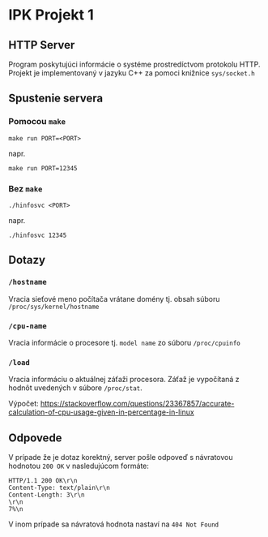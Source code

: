 # IPK Projekt 1

## HTTP Server

Program poskytujúci informácie o systéme prostredíctvom protokolu HTTP. Projekt je implementovaný v jazyku C++ za pomoci knižnice `sys/socket.h`

## Spustenie servera

### Pomocou `make`

`make run PORT=<PORT>`

napr.

`make run PORT=12345`

### Bez `make`

`./hinfosvc <PORT>`

napr.

`./hinfosvc 12345`

## Dotazy

### `/hostname`

Vracia sieťové meno počítača vrátane domény tj. obsah súboru `/proc/sys/kernel/hostname`

### `/cpu-name`

Vracia informácie o procesore tj. `model name` zo súboru `/proc/cpuinfo`

### `/load`

Vracia informáciu o aktuálnej záťaži procesora. Záťaž je vypočítaná z hodnôt uvedených v súbore `/proc/stat`.

Výpočet: https://stackoverflow.com/questions/23367857/accurate-calculation-of-cpu-usage-given-in-percentage-in-linux

## Odpovede

V prípade že je dotaz korektný, server pošle odpoveď s návratovou hodnotou `200 OK` v nasledujúcom formáte:

```
HTTP/1.1 200 OK\r\n
Content-Type: text/plain\r\n
Content-Length: 3\r\n
\r\n
7%\n
```

V inom prípade sa návratová hodnota nastaví na `404 Not Found`
